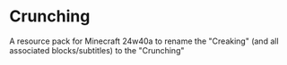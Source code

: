 # Crunching

A resource pack for Minecraft 24w40a to rename the "Creaking" (and all associated blocks/subtitles) to the "Crunching"

